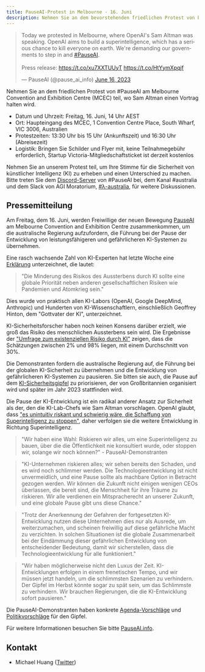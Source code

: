 ```yaml
---
title: PauseAI-Protest in Melbourne - 16. Juni
description: Nehmen Sie an dem bevorstehenden friedlichen Protest von PauseAI am Melbourne Convention and Exhibition Centre (MCEC) teil, wo Sam Altman einen Vortrag halten wird.
---
```


<script>
    import WidgetConsent from '$lib/components/widget-consent/WidgetConsent.svelte'
</script>

<WidgetConsent>
<div>
<blockquote class="twitter-tweet"><p lang="en" dir="ltr">Today we protested in Melbourne, where OpenAI&#39;s Sam Altman was speaking. OpenAI aims to build a superintelligence, which has a serious chance to kill everyone on earth. We&#39;re demanding our governments to step in and <a href="https://twitter.com/hashtag/PauseAI?src=hash&amp;ref_src=twsrc%5Etfw">#PauseAI</a>.<br><br>Press release: <a href="https://t.co/xu7XXTUUyT">https://t.co/xu7XXTUUyT</a> <a href="https://t.co/HtYymXpqjf">https://t.co/HtYymXpqjf</a></p>&mdash; PauseAI (@pause_ai_info) <a href="https://twitter.com/pause_ai_info/status/1669809871867240451?ref_src=twsrc%5Etfw">June 16, 2023</a></blockquote> <script async src="https://platform.twitter.com/widgets.js" charset="utf-8"></script>
</div>
</WidgetConsent>

Nehmen Sie an dem friedlichen Protest von #PauseAI am Melbourne Convention and Exhibition Centre (MCEC) teil, wo Sam Altman einen Vortrag halten wird.

- Datum und Uhrzeit: Freitag, 16. Juni, 14 Uhr AEST
- Ort: Haupteingang des MCEC, 1 Convention Centre Place, South Wharf, VIC 3006, Australien
- Protestzeiten: 13:30 Uhr bis 15 Uhr (Ankunftszeit) und 16:30 Uhr (Abreisezeit)
- Logistik: Bringen Sie Schilder und Flyer mit, keine Teilnahmegebühr erforderlich, Startup Victoria-Mitgliedschaftsticket ist derzeit kostenlos

Nehmen Sie an unserem Protest teil, um Ihre Stimme für die Sicherheit von künstlicher Intelligenz (KI) zu erheben und einen Unterschied zu machen. Bitte treten Sie dem [Discord-Server](https://discord.gg/2XXWXvErfA) von #PauseAI bei, dem Kanal #australia und dem Slack von AGI Moratorium, [#λ-australia](https://www.campaignforaisafety.org/r/2b0991d9?m=4045bfdd-2b52-4fa2-b4c5-0d8adb4aac63), für weitere Diskussionen.

## Pressemitteilung

Am Freitag, dem 16. Juni, werden Freiwillige der neuen Bewegung [PauseAI](http://pauseai.info) am Melbourne Convention and Exhibition Centre zusammenkommen, um die australische Regierung aufzufordern, die Führung bei der Pause der Entwicklung von leistungsfähigeren und gefährlicheren KI-Systemen zu übernehmen.

Eine rasch wachsende Zahl von KI-Experten hat letzte Woche eine [Erklärung](https://www.safe.ai/statement-on-ai-risk) unterzeichnet, die lautet:

> "Die Minderung des Risikos des Aussterbens durch KI sollte eine globale Priorität neben anderen gesellschaftlichen Risiken wie Pandemien und Atomkrieg sein."

Dies wurde von praktisch allen KI-Labors (OpenAI, Google DeepMind, Anthropic) und Hunderten von KI-Wissenschaftlern, einschließlich Geoffrey Hinton, dem "Gottvater der KI", unterzeichnet.

KI-Sicherheitsforscher haben noch keinen Konsens darüber erzielt, wie groß das Risiko des menschlichen Aussterbens sein wird.
Die Ergebnisse der ["Umfrage zum existenziellen Risiko durch KI"](https://forum.effectivealtruism.org/posts/8CM9vZ2nnQsWJNsHx/existential-risk-from-ai-survey-results) zeigen, dass die Schätzungen zwischen 2% und 98% liegen, mit einem Durchschnitt von 30%.

Die Demonstranten fordern die australische Regierung auf, die Führung bei der globalen KI-Sicherheit zu übernehmen und die Entwicklung von gefährlicheren KI-Systemen zu pausieren.
Sie bitten sie auch, die Pause auf dem [KI-Sicherheitsgipfel](https://pauseai.info/summit) zu priorisieren, der von Großbritannien organisiert wird und später im Jahr 2023 stattfinden wird.

Die Pause der KI-Entwicklung ist ein radikal anderer Ansatz zur Sicherheit als der, den die KI-Lab-Chefs wie Sam Altman vorschlagen.
OpenAI glaubt, dass ["es unintuitiv riskant und schwierig wäre, die Schaffung von Superintelligenz zu stoppen"](https://openai.com/blog/governance-of-superintelligence), daher verfolgen sie die weitere Entwicklung in Richtung Superintelligenz.

> "Wir haben eine Wahl: Riskieren wir alles, um eine Superintelligenz zu bauen, über die die Öffentlichkeit nie konsultiert wurde, oder stoppen wir, solange wir noch können?" - PauseAI-Demonstranten

> "KI-Unternehmen riskieren alles; wir sehen bereits den Schaden, und es wird noch schlimmer werden. Die Technologieentwicklung ist nicht unvermeidlich, und eine Pause sollte als machbare Option in Betracht gezogen werden. Wir können die Zukunft nicht einigen wenigen CEOs überlassen, die bereit sind, die Menschheit für ihre Träume zu riskieren. Wir alle verdienen ein Mitspracherecht an unserer Zukunft, und eine globale Pause gibt uns diese Chance."

> "Trotz der Anerkennung der Gefahren der fortgesetzten KI-Entwicklung nutzen diese Unternehmen dies nur als Ausrede, um weiterzumachen, und scheinen freiwillig auf diese gefährliche Macht zu verzichten. In solchen Situationen ist die globale Zusammenarbeit bei der Eindämmung dieser gefährlichen Entwicklung von entscheidender Bedeutung, damit wir sicherstellen, dass die Technologieentwicklung für alle funktioniert."

> "Wir haben möglicherweise nicht den Luxus der Zeit. KI-Entwicklungen erfolgen in einem frenetischen Tempo, und wir müssen jetzt handeln, um die schlimmsten Szenarien zu verhindern. Der Gipfel im Herbst könnte sogar zu spät sein, um das Schlimmste zu verhindern. Wir brauchen Regierungen, die die KI-Entwicklung sofort pausieren."

Die PauseAI-Demonstranten haben konkrete [Agenda-Vorschläge](/summit) und [Politikvorschläge](/proposal) für den Gipfel.

Für weitere Informationen besuchen Sie bitte [PauseAI.info](http://pauseai.info).

## Kontakt

- Michael Huang ([Twitter](https://twitter.com/michhuan))